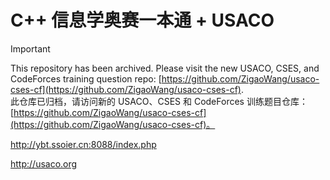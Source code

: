# C++ 信息学奥赛一本通 + USACO

> [!IMPORTANT]
> This repository has been archived. Please visit the new USACO, CSES, and CodeForces training question repo: [https://github.com/ZigaoWang/usaco-cses-cf](https://github.com/ZigaoWang/usaco-cses-cf).  
> 此仓库已归档，请访问新的 USACO、CSES 和 CodeForces 训练题目仓库：[https://github.com/ZigaoWang/usaco-cses-cf](https://github.com/ZigaoWang/usaco-cses-cf)。

http://ybt.ssoier.cn:8088/index.php

http://usaco.org
